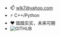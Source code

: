 
<!--
**ctr1hub/ctr1hub** is a ✨ _special_ ✨ repository because its `README.md` (this file) appears on your GitHub profile.

Here are some ideas to get you started:
-->
- 📫 wlk7@yahoo.com           
- ⚡ C++/Python                              
- ❤  踏踏实实，未来可期
- ![GITHUB](https://github-readme-stats.vercel.app/api?username=ctr1hub)
